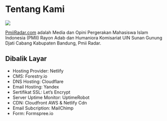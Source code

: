 # Tentang Kami

![](https://raw.githubusercontent.com/pmiiradar/pmiiradar.org/main/static/gambar-website.png)

[PmiiRadar.com](https://pmiiradar.org/ "pmii Adab dan Humaniora ") adalah Media dan Opini Pergerakan Mahasiswa Islam Indonesia (PMII) Rayon Adab dan Humaniora Komisariat UIN Sunan Gunung Djati Cabang Kabupaten Bandung, Pmii Radar.

## Dibalik Layar

* Hosting Provider: Netlify
* CMS: Forestry.io
* DNS Hosting: Cloudflare
* Email Hosting: Yandex
* Sertifikat SSL: Let’s Encrypt
* Server Uptime Monitor: UptimeRobot
* CDN: Cloudfront AWS & Netlify Cdn 
* Email Subcription: MailChimp
* Form: Formspree.io

